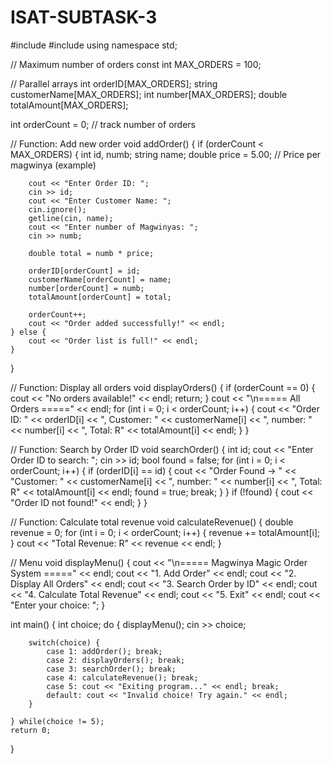 # ISAT-SUBTASK-3
#include <iostream>
#include <string>
using namespace std;

// Maximum number of orders
const int MAX_ORDERS = 100;

// Parallel arrays
int orderID[MAX_ORDERS];
string customerName[MAX_ORDERS];
int number[MAX_ORDERS];
double totalAmount[MAX_ORDERS];

int orderCount = 0;  // track number of orders

// Function: Add new order
void addOrder() {
    if (orderCount < MAX_ORDERS) {
        int id, numb;
        string name;
        double price = 5.00; // Price per magwinya (example)

        cout << "Enter Order ID: ";
        cin >> id;
        cout << "Enter Customer Name: ";
        cin.ignore();
        getline(cin, name);
        cout << "Enter number of Magwinyas: ";
        cin >> numb;

        double total = numb * price;

        orderID[orderCount] = id;
        customerName[orderCount] = name;
        number[orderCount] = numb;
        totalAmount[orderCount] = total;

        orderCount++;
        cout << "Order added successfully!" << endl;
    } else {
        cout << "Order list is full!" << endl;
    }
}

// Function: Display all orders
void displayOrders() {
    if (orderCount == 0) {
        cout << "No orders available!" << endl;
        return;
    }
    cout << "\n===== All Orders =====" << endl;
    for (int i = 0; i < orderCount; i++) {
        cout << "Order ID: " << orderID[i]
             << ", Customer: " << customerName[i]
             << ", number: " << number[i]
             << ", Total: R" << totalAmount[i] << endl;
    }
}

// Function: Search by Order ID
void searchOrder() {
    int id;
    cout << "Enter Order ID to search: ";
    cin >> id;
    bool found = false;
    for (int i = 0; i < orderCount; i++) {
        if (orderID[i] == id) {
            cout << "Order Found -> "
                 << "Customer: " << customerName[i]
                 << ", number: " << number[i]
                 << ", Total: R" << totalAmount[i] << endl;
            found = true;
            break;
        }
    }
    if (!found) {
        cout << "Order ID not found!" << endl;
    }
}

// Function: Calculate total revenue
void calculateRevenue() {
    double revenue = 0;
    for (int i = 0; i < orderCount; i++) {
        revenue += totalAmount[i];
    }
    cout << "Total Revenue: R" << revenue << endl;
}

// Menu
void displayMenu() {
    cout << "\n===== Magwinya Magic Order System =====" << endl;
    cout << "1. Add Order" << endl;
    cout << "2. Display All Orders" << endl;
    cout << "3. Search Order by ID" << endl;
    cout << "4. Calculate Total Revenue" << endl;
    cout << "5. Exit" << endl;
    cout << "Enter your choice: ";
}

int main() {
    int choice;
    do {
        displayMenu();
        cin >> choice;

        switch(choice) {
            case 1: addOrder(); break;
            case 2: displayOrders(); break;
            case 3: searchOrder(); break;
            case 4: calculateRevenue(); break;
            case 5: cout << "Exiting program..." << endl; break;
            default: cout << "Invalid choice! Try again." << endl;
        }

    } while(choice != 5);
    return 0;
}
